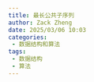 ```yaml
---
title: 最长公共子序列
author: Zack Zheng
date: 2025/03/06 10:03
categories:
 - 数据结构和算法
tags:
 - 数据结构
 - 算法
---
```

